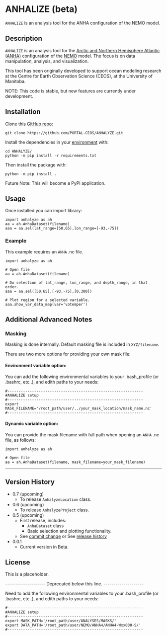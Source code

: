 # ANHALIZE  (beta)

`ANHALIZE` is an analysis tool for the ANHA configuration of the NEMO model.

## Description

`ANHALIZE` is an analysis tool for the 
[Arctic and Northern Hemisphere Atlantic (ANHA)](https://canadian-nemo-ocean-modelling-forum-commuity-of-practice.readthedocs.io/en/latest/Institutions/UofA/Configurations/ANHA4/index.html) 
configuration of the [NEMO](https://www.nemo-ocean.eu/) model. The focus is on data manipulation, analysis, and visualization. 

This tool has been originally developed to support ocean modeling research at the 
Centre for Earth Observation Science (CEOS), at the University of Manitoba. 

NOTE: This code is stable, but new features are currently under development.


## Installation

Clone this [GitHub repo](https://github.com/PORTAL-CEOS/ANHALIZE): 

```
git clone https://github.com/PORTAL-CEOS/ANHALYZE.git
```

Install the dependencies in your [environment](https://conda.io/projects/conda/en/latest/user-guide/tasks/manage-environments.html) with:

```
cd ANHALYZE/
python -m pip install -r requirements.txt
```

Then install the package with:

```
python -m pip install .
```

Future Note: This will become a PyPI application. 

## Usage

Once installed you can import library:

```
import anhalyze as ah
aa = ah.AnhaDataset(filename)
aaa = aa.sel(lat_range=[50,65],lon_range=[-93,-75])
```


### Example 

This  example requires an `ANHA` .nc file.

```
import anhalyze as ah

# Open file
aa = ah.AnhaDataset(filename)

# Do selection of lat_range, lon_range, and depth_range, in that order.
aaa = aa.sel([50,65],[-93,-75],[0,300])

# Plot region for a selected variable.
aaa.show_var_data_map(var='votemper')
``` 

## Additional Advanced Notes

### Masking

Masking is done internally. Default masking file is included in `XYZ/filename`.

There are two more options for providing your own mask file:
 
#### Environment variable option:

You can add the following environmental variables to your .bash_profile (or .bashrc, etc..), 
and edith paths to your needs:
``` 
#------------------------------------------------------------- 
#ANHALIZE setup
#-------------------------------------------------------------
export MASK_FILENAME='/root_path/user/../your_mask_location/mask_name.nc'
#-------------------------------------------------------------
```

#### Dynamic variable option:

You can provide the mask filename with full path when opening
an `ANHA` .nc file, as follows:

```
import anhalyze as ah

# Open file
aa = ah.AnhaDataset(filename, mask_filename=your_mask_filename)
```





-----
## Version History

* 0.7 (upcoming)
    * To release `AnhalyzeLocation` class.
* 0.6 (upcoming)
    * To release `AnhalyzeProject` class.
* 0.5 (upcoming)
    * First release, includes:
      * `AnhaDataset` class
      * Basic selection and plotting functionality. 
    * See [commit change]() or See [release history]()
* 0.0.1
    * Current version in Beta. 

## License

This is a placeholder.



-------------------- Deprecated below this line. --------------------


Need to add the following environmental variables to your .bash_profile (or .bashrc, etc..), 
and edith paths to your needs:
``` 
#------------------------------------------------------------- 
#ANHALIZE setup
#-------------------------------------------------------------
export MASK_PATH='/root_path/user/ANALYSES/MASKS/'
export DATA_PATH='/root_path/user/NEMO/ANHA4/ANHA4-Wxx000-S/'
#-------------------------------------------------------------
```

